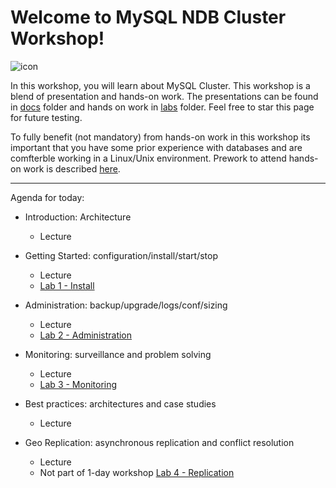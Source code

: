 Welcome to MySQL NDB Cluster Workshop!
===================
![icon](https://upload.wikimedia.org/wikipedia/en/thumb/6/62/MySQL.svg/124px-MySQL.svg.png)

In this workshop, you will learn about MySQL Cluster. This workshop is a blend of presentation and hands-on work.
The presentations can be found in [docs](./docs) folder and hands on work in [labs](./labs) folder.
Feel free to star this page for future testing.

To fully benefit (not mandatory) from hands-on work in this workshop its important that you have some prior experience with databases and are comfterble working in a Linux/Unix environment.
Prework to attend hands-on work is described [here](/labs/prework.md).

----------


Agenda for today:

* Introduction: Architecture
  * Lecture

* Getting Started: configuration/install/start/stop
  * Lecture
  * [Lab 1 - Install](./labs/Lab_1_install.md)

* Administration: backup/upgrade/logs/conf/sizing
  * Lecture
  * [Lab 2 - Administration](./labs/Lab_2_admin.md)  

* Monitoring: surveillance and problem solving
  * Lecture
  * [Lab 3 - Monitoring](./labs/Lab_3_mon.md) 

* Best practices: architectures and case studies
  * Lecture

* Geo Replication: asynchronous replication and conflict resolution
  * Lecture
  * Not part of 1-day workshop [Lab 4 - Replication](./labs/Lab_4_replication.md)
 
 
